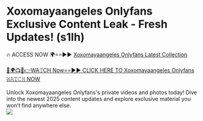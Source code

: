 # Xoxomayaangeles Onlyfans Exclusive Content Leak - Fresh Updates! (s1lh)

🔥 ACCESS NOW 🌍==►► <a href="https://tinyurl.com/kvy9nzfs" rel="nofollow">Xoxomayaangeles Onlyfans Latest Collection</a>
<br><br>
[🔴🌍📺📱👉WA𝚃CH Now==►► CLICK HERE TO Xoxomayaangeles Onlyfans 𝚆𝙰𝚃𝙲𝙷 NOW](https://tinyurl.com/kvy9nzfs)
<br><br>
Unlock Xoxomayaangeles Onlyfans's private videos and photos today! Dive into the newest 2025 content updates and explore exclusive material you won’t find anywhere else.
<br>
<a href="https://tinyurl.com/kvy9nzfs" rel="nofollow" data-target="animated-image.originalLink"><img src="https://camo.githubusercontent.com/8a4f000d20f83aca3bf7ec5f350d767afa0574a8a352519fd8cfa583a6f93a33/68747470733a2f2f692e696d6775722e636f6d2f644a486b345a712e676966" data-canonical-src="https://i.imgur.com/dJHk4Zq.gif" style="max-width: 100%; display: inline-block;" data-target="animated-image.originalImage"></a>
<br>
